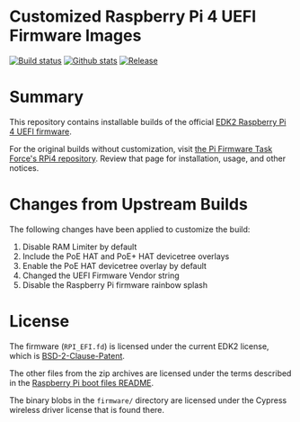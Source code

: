 Customized Raspberry Pi 4 UEFI Firmware Images
==============================================

[![Build status](https://img.shields.io/github/workflow/status/FwMotion/RPi4/UEFI%20firmware%20-%20EDK2%20build.svg?style=flat-square)](https://github.com/FwMotion/RPi4/actions)
[![Github stats](https://img.shields.io/github/downloads/FwMotion/RPi4/total.svg?style=flat-square)](https://github.com/FwMotion/RPi4/releases)
[![Release](https://img.shields.io/github/release-pre/FwMotion/RPi4?style=flat-square)](https://github.com/FwMotion/RPi4/releases)

# Summary

This repository contains installable builds of the official
[EDK2 Raspberry Pi 4 UEFI firmware](https://github.com/tianocore/edk2-platforms/tree/master/Platform/RaspberryPi/RPi4).

For the original builds without customization, visit [the Pi Firmware Task Force's RPi4 repository](https://github.com/pftf/RPi4). Review that page for installation, usage, and other notices.

# Changes from Upstream Builds

The following changes have been applied to customize the build:

1. Disable RAM Limiter by default
2. Include the PoE HAT and PoE+ HAT devicetree overlays
3. Enable the PoE HAT devicetree overlay by default
4. Changed the UEFI Firmware Vendor string
5. Disable the Raspberry Pi firmware rainbow splash

# License

The firmware (`RPI_EFI.fd`) is licensed under the current EDK2 license, which is
[BSD-2-Clause-Patent](https://github.com/tianocore/edk2/blob/master/License.txt).

The other files from the zip archives are licensed under the terms described in the
[Raspberry Pi boot files README](https://github.com/raspberrypi/firmware/blob/master/README.md).

The binary blobs in the `firmware/` directory are licensed under the Cypress wireless driver
license that is found there.
